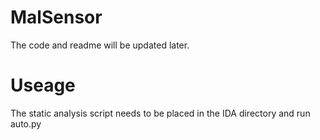 # MalSensor
The code and readme will be updated later.

# Useage
The static analysis script needs to be placed in the IDA directory and run auto.py
